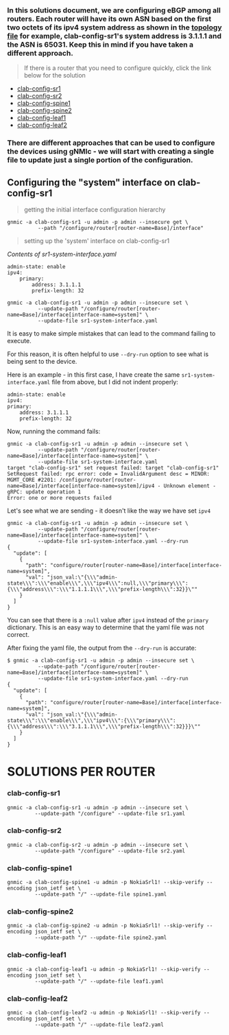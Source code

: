 ### In this solutions document, we are configuring eBGP among all routers. Each router will have its own ASN based on the first two octets of its ipv4 system address as shown in the [topology file](../topology.png) for example, clab-config-sr1's system address is 3.1.1.1 and the ASN is 65031. Keep this in mind if you have taken a different approach.

> If there is a router that you need to configure quickly, click the link below for the solution

- [clab-config-sr1](#clab-config-sr1)
- [clab-config-sr2](#clab-config-sr2)
- [clab-config-spine1](#clab-config-spine1)
- [clab-config-spine2](#clab-config-spine2)
- [clab-config-leaf1](#clab-config-leaf1)
- [clab-config-leaf2](#clab-config-leaf2)


### There are different approaches that can be used to configure the devices using gNMIc - we will start with creating a single file to update just a single portion of the configuration.

## Configuring the "system" interface on clab-config-sr1

> getting the initial interface configuration hierarchy

```
gnmic -a clab-config-sr1 -u admin -p admin --insecure get \
          --path "/configure/router[router-name=Base]/interface"
```

> setting up the 'system' interface on clab-config-sr1

*Contents of sr1-system-interface.yaml*

```
admin-state: enable
ipv4:
    primary:
        address: 3.1.1.1
        prefix-length: 32
```

``` 
gnmic -a clab-config-sr1 -u admin -p admin --insecure set \
          --update-path "/configure/router[router-name=Base]/interface[interface-name=system]" \
          --update-file sr1-system-interface.yaml
```

It is easy to make simple mistakes that can lead to the command failing to execute.

For this reason, it is often helpful to use `--dry-run` option to see what is being sent to the device. 

Here is an example - in this first case, I have create the same `sr1-system-interface.yaml` file from above, but I did not indent properly:

```
admin-state: enable
ipv4:
primary:
    address: 3.1.1.1
    prefix-length: 32
```

Now, running the command fails:

```
gnmic -a clab-config-sr1 -u admin -p admin --insecure set \
          --update-path "/configure/router[router-name=Base]/interface[interface-name=system]" \
          --update-file sr1-system-interface.yaml
target "clab-config-sr1" set request failed: target "clab-config-sr1" SetRequest failed: rpc error: code = InvalidArgument desc = MINOR: MGMT_CORE #2201: /configure/router[router-name=Base]/interface[interface-name=system]/ipv4 - Unknown element - gRPC: update operation 1
Error: one or more requests failed
```

Let's see what we are sending - it doesn't like the way we have set `ipv4`

```
gnmic -a clab-config-sr1 -u admin -p admin --insecure set \
          --update-path "/configure/router[router-name=Base]/interface[interface-name=system]" \
          --update-file sr1-system-interface.yaml --dry-run
{
  "update": [
    {
      "path": "configure/router[router-name=Base]/interface[interface-name=system]",
      "val": "json_val:\"{\\\"admin-state\\\":\\\"enable\\\",\\\"ipv4\\\":null,\\\"primary\\\":{\\\"address\\\":\\\"1.1.1.1\\\",\\\"prefix-length\\\":32}}\""
    }
  ]
}
```

You can see that there is a `:null` value after `ipv4` instead of the `primary` dictionary. This is an easy way to determine that the yaml file was not correct.

After fixing the yaml file, the output from the `--dry-run` is accurate:

```
$ gnmic -a clab-config-sr1 -u admin -p admin --insecure set \
          --update-path "/configure/router[router-name=Base]/interface[interface-name=system]" \
          --update-file sr1-system-interface.yaml --dry-run
{
  "update": [
    {
      "path": "configure/router[router-name=Base]/interface[interface-name=system]",
      "val": "json_val:\"{\\\"admin-state\\\":\\\"enable\\\",\\\"ipv4\\\":{\\\"primary\\\":{\\\"address\\\":\\\"3.1.1.1\\\",\\\"prefix-length\\\":32}}}\""
    }
  ]
}
```









# SOLUTIONS PER ROUTER

### clab-config-sr1

```
gnmic -a clab-config-sr1 -u admin -p admin --insecure set \
         --update-path "/configure" --update-file sr1.yaml
```


### clab-config-sr2

```
gnmic -a clab-config-sr2 -u admin -p admin --insecure set \
         --update-path "/configure" --update-file sr2.yaml
```

### clab-config-spine1

```
gnmic -a clab-config-spine1 -u admin -p NokiaSrl1! --skip-verify --encoding json_ietf set \
         --update-path "/" --update-file spine1.yaml
```

### clab-config-spine2

```
gnmic -a clab-config-spine2 -u admin -p NokiaSrl1! --skip-verify --encoding json_ietf set \
         --update-path "/" --update-file spine2.yaml
```

### clab-config-leaf1

```
gnmic -a clab-config-leaf1 -u admin -p NokiaSrl1! --skip-verify --encoding json_ietf set \
         --update-path "/" --update-file leaf1.yaml
```

### clab-config-leaf2

```
gnmic -a clab-config-leaf2 -u admin -p NokiaSrl1! --skip-verify --encoding json_ietf set \
         --update-path "/" --update-file leaf2.yaml
```
